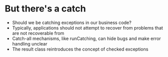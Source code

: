 # But there's a catch
- Should we be catching exceptions in our business code?
- Typically, applications should not attempt to recover from problems that are not recoverable from
- Catch-all mechanisms, like runCatching, can hide bugs and make error handling unclear
- The result class reintroduces the concept of checked exceptions

